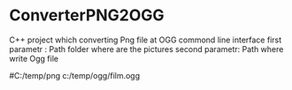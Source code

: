 # ConverterPNG2OGG
C++ project which converting Png file at OGG
commond line interface
first parametr : Path folder where are the pictures
second parametr: Path where write Ogg file

#C:/temp/png c:/temp/ogg/film.ogg
